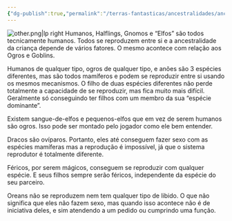 ```yaml
---
{"dg-publish":true,"permalink":"/terras-fantasticas/ancestralidades/ancestralidade-mista-e-sexo/"}
---
```


![other.png|lp right](/img/user/z_assets/Ancestry%20pics/other.png)
Humanos, Halflings, Gnomos e “Elfos” são todos tecnicamente humanos. Todos se reproduzem entre si e a ancestralidade da criança depende de vários fatores. O mesmo acontece com relação aos Ogros e Goblins.

Humanos de qualquer tipo, ogros de qualquer tipo, e anões são 3 espécies diferentes, mas são todos mamíferos e podem se reproduzir entre si usando os mesmos mecanismos. O filho de duas espécies diferentes não perde totalmente a capacidade de se reproduzir, mas fica muito mais difícil. Geralmente só conseguindo ter filhos com um membro da sua “espécie dominante”.

Existem sangue-de-elfos e pequenos-elfos que em vez de serem humanos são ogros. Isso pode ser montado pelo jogador como ele bem entender.

Dracos são ovíparos. Portanto, eles até conseguem fazer sexo com as espécies mamíferas mas a reprodução é impossível, já que o sistema reprodutor é totalmente diferente.

Féricos, por serem mágicos, conseguem se reproduzir com qualquer espécie. E seus filhos sempre serão féricos, independente da espécie do seu parceiro.

Oreans não se reproduzem nem tem qualquer tipo de libido. O que não significa que eles não fazem sexo, mas quando isso acontece não é de iniciativa deles, e sim atendendo a um pedido ou cumprindo uma função.